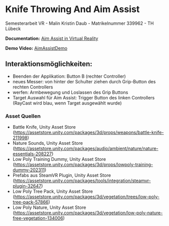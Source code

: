 # Knife Throwing And Aim Assist
Semesterarbeit VR - Malin Kristin Daub - 
Matrikelnummer 339962 - TH Lübeck

**Documentation:** [Aim Assist in Virtual Reality](./Studienarbeit_Mixed_Reality.pdf)

**Demo Video:** [AimAssistDemo](./AimAssistDemo.mp4)

## Interaktionsmöglichkeiten:

- Beenden der Applikation: Button B (rechter Controller)
- neues Messer: von hinter der Schulter ziehen durch Grip-Button des rechten Controllers
- werfen: Armbewegung und Loslassen des Grip Buttons
- Target Auswahl für Aim Assist: Trigger Button des linken Controllers (RayCast wird blau, wenn Target ausgewählt wurde)

### Asset Quellen
- Battle Knife, Unity Asset Store (https://assetstore.unity.com/packages/3d/props/weapons/battle-knife-211998)
- Nature Sounds, Unity Asset Store (https://assetstore.unity.com/packages/audio/ambient/nature/nature-essentials-208227)
- Low Poly Training Dummy, Unity Asset Store (https://assetstore.unity.com/packages/3d/props/lowpoly-training-dummy-202311)
- Prefabs aus SteamVR Plugin, Unity Asset Store (https://assetstore.unity.com/packages/tools/integration/steamvr-plugin-32647)
- Low Poly Tree Pack, Unity Asset Store (https://assetstore.unity.com/packages/3d/vegetation/trees/low-poly-tree-pack-57866)
- Low Poly Nature, Unity Asset Store (https://assetstore.unity.com/packages/3d/vegetation/low-poly-nature-free-vegetation-134006)
